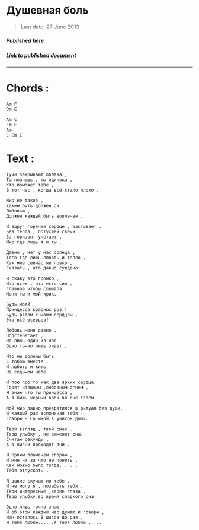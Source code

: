 # Душевная боль

> Last date: 27 June 2013

##### [Published here](http://vk.com/zimnurov_mf)

##### [Link to published document](https://vk.com/zimnurov_mf?w=wall-52918906_56)

---

# Chords :

    Am F
    Dm E

    Am C
    Em E
    Am
    C Em E

# Text :

```
Тучи закрывают облака ,
Ты плачешь , ты одинока ,
Кто поможет тебе ,
В тот час , когда всё стало плохо .

Мир не таков ,
каким быть должен он .
Любовью ,
Должен каждый быть вовлечен .

И вдруг горячее сердце , застывает .
Без тепла , потухшей свечи .
За горизонт улетает ,
Мир где лишь я и ты .

Давно , нет у нас солнца ,
Того где лишь любовь и тепло ,
Как мне сейчас не ловко ,
Сказать , что давно суждено!

Я скажу это громко ,
Изо всех , что есть сил ,
Главное чтобы слышала
Меня ты и мой крик.

Будь моей ,
Принцесса красных роз !
Будь рядом с моим сердцем ,
Это всё всерьез!

Любовь меня давно ,
Подстерегает ,
Но лишь один из нас
Одно точно лишь знает ,

Что мы должны быть
С тобою вместе .
И любить и жить
На седьмом небе .

И пою про то как два ярких сердца.
Горят изящным ,любовным огнем ,
Я знаю что ты принцесса ,
А я лишь черный волк во сне твоем

Мой мир давно превратился в ритуал без души,
И каждый раз вспоминая тебя -
Говорю - Со мной в унисон дыши.

Твой взгляд , твой смех .
Твою улыбку , не заменят сны.
Считаю секунды ,
А в жизни проходят дни .

Я Ярким пламенем сгораю ,
И мне ни за что не понять ,
Как можно было тогда. . . .
Тебя отпускать .

Я давно скучаю по тебе .
И не могу я , позабыть тебя .
Твои интересные ,карие глаза ,
Твою улыбку во время сладкого сна.

Одно лишь точно знаю .
И об этом каждый час думаю и говорю ,
Нам осталось 8 шагов до рая ,
Я тебя люблю......я тебя люблю . ...
```
